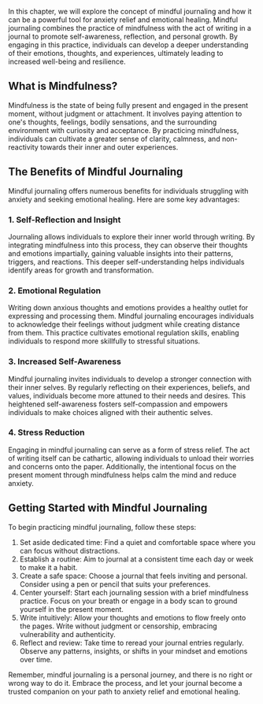 
In this chapter, we will explore the concept of mindful journaling and how it can be a powerful tool for anxiety relief and emotional healing. Mindful journaling combines the practice of mindfulness with the act of writing in a journal to promote self-awareness, reflection, and personal growth. By engaging in this practice, individuals can develop a deeper understanding of their emotions, thoughts, and experiences, ultimately leading to increased well-being and resilience.

What is Mindfulness?
--------------------

Mindfulness is the state of being fully present and engaged in the present moment, without judgment or attachment. It involves paying attention to one's thoughts, feelings, bodily sensations, and the surrounding environment with curiosity and acceptance. By practicing mindfulness, individuals can cultivate a greater sense of clarity, calmness, and non-reactivity towards their inner and outer experiences.

The Benefits of Mindful Journaling
----------------------------------

Mindful journaling offers numerous benefits for individuals struggling with anxiety and seeking emotional healing. Here are some key advantages:

### 1. Self-Reflection and Insight

Journaling allows individuals to explore their inner world through writing. By integrating mindfulness into this process, they can observe their thoughts and emotions impartially, gaining valuable insights into their patterns, triggers, and reactions. This deeper self-understanding helps individuals identify areas for growth and transformation.

### 2. Emotional Regulation

Writing down anxious thoughts and emotions provides a healthy outlet for expressing and processing them. Mindful journaling encourages individuals to acknowledge their feelings without judgment while creating distance from them. This practice cultivates emotional regulation skills, enabling individuals to respond more skillfully to stressful situations.

### 3. Increased Self-Awareness

Mindful journaling invites individuals to develop a stronger connection with their inner selves. By regularly reflecting on their experiences, beliefs, and values, individuals become more attuned to their needs and desires. This heightened self-awareness fosters self-compassion and empowers individuals to make choices aligned with their authentic selves.

### 4. Stress Reduction

Engaging in mindful journaling can serve as a form of stress relief. The act of writing itself can be cathartic, allowing individuals to unload their worries and concerns onto the paper. Additionally, the intentional focus on the present moment through mindfulness helps calm the mind and reduce anxiety.

Getting Started with Mindful Journaling
---------------------------------------

To begin practicing mindful journaling, follow these steps:

1. Set aside dedicated time: Find a quiet and comfortable space where you can focus without distractions.
2. Establish a routine: Aim to journal at a consistent time each day or week to make it a habit.
3. Create a safe space: Choose a journal that feels inviting and personal. Consider using a pen or pencil that suits your preferences.
4. Center yourself: Start each journaling session with a brief mindfulness practice. Focus on your breath or engage in a body scan to ground yourself in the present moment.
5. Write intuitively: Allow your thoughts and emotions to flow freely onto the pages. Write without judgment or censorship, embracing vulnerability and authenticity.
6. Reflect and review: Take time to reread your journal entries regularly. Observe any patterns, insights, or shifts in your mindset and emotions over time.

Remember, mindful journaling is a personal journey, and there is no right or wrong way to do it. Embrace the process, and let your journal become a trusted companion on your path to anxiety relief and emotional healing.
